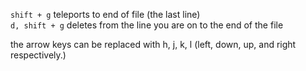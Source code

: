 `shift + g` teleports to end of file (the last line)  
`d, shift + g` deletes from the line you are on to the end of the file


the arrow keys can be replaced with h, j, k, l (left, down, up, and right respectively.)